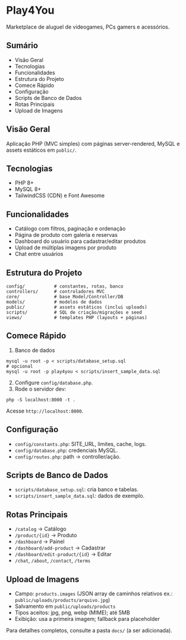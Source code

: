 # Play4You

Marketplace de aluguel de videogames, PCs gamers e acessórios.

## Sumário
- Visão Geral
- Tecnologias
- Funcionalidades
- Estrutura do Projeto
- Comece Rápido
- Configuração
- Scripts de Banco de Dados
- Rotas Principais
- Upload de Imagens

## Visão Geral
Aplicação PHP (MVC simples) com páginas server-rendered, MySQL e assets estáticos em `public/`.

## Tecnologias
- PHP 8+
- MySQL 8+
- TailwindCSS (CDN) e Font Awesome

## Funcionalidades
- Catálogo com filtros, paginação e ordenação
- Página de produto com galeria e reservas
- Dashboard do usuário para cadastrar/editar produtos
- Upload de múltiplas imagens por produto
- Chat entre usuários

## Estrutura do Projeto
```
config/           # constantes, rotas, banco
controllers/      # controladores MVC
core/             # base Model/Controller/DB
models/           # modelos de dados
public/           # assets estáticos (inclui uploads)
scripts/          # SQL de criação/migrações e seed
views/            # templates PHP (layouts + páginas)
```

## Comece Rápido
1. Banco de dados
```
mysql -u root -p < scripts/database_setup.sql
# opcional
mysql -u root -p play4you < scripts/insert_sample_data.sql
```
2. Configure `config/database.php`.
3. Rode o servidor dev:
```
php -S localhost:8000 -t .
```
Acesse `http://localhost:8000`.

## Configuração
- `config/constants.php`: SITE_URL, limites, cache, logs.
- `config/database.php`: credenciais MySQL.
- `config/routes.php`: path → controller/ação.

## Scripts de Banco de Dados
- `scripts/database_setup.sql`: cria banco e tabelas.
- `scripts/insert_sample_data.sql`: dados de exemplo.

## Rotas Principais
- `/catalog` → Catálogo
- `/product/{id}` → Produto
- `/dashboard` → Painel
- `/dashboard/add-product` → Cadastrar
- `/dashboard/edit-product/{id}` → Editar
- `/chat`, `/about`, `/contact`, `/terms`

## Upload de Imagens
- Campo: `products.images` (JSON array de caminhos relativos ex.: `public/uploads/products/arquivo.jpg`)
- Salvamento em `public/uploads/products`
- Tipos aceitos: jpg, png, webp (MIME); até 5MB
- Exibição: usa a primeira imagem; fallback para placeholder

Para detalhes completos, consulte a pasta `docs/` (a ser adicionada).
